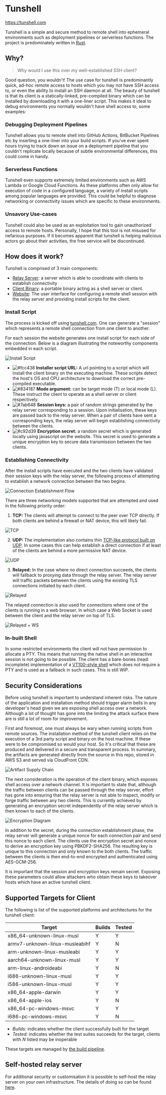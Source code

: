 # Tunshell

https://tunshell.com

Tunshell is a simple and secure method to remote shell into ephemeral environments such as deployment pipelines or serverless functions.
The project is predominately written in [Rust](https://www.rust-lang.org/).

## Why?

> Why would I use this over my well-established SSH client?

Good question, you wouldn't! 
The use case for tunshell is predominantly quick, ad-hoc remote access to hosts which you may not have SSH access to, or even the ability to install an SSH daemon at all. 
The beauty of tunshell is that its client is a statically-linked, pre-compiled binary which can be installed by downloading it with a one-liner script. 
This makes it ideal to debug environments you normally wouldn't have shell access to, some examples:

### Debugging Deployment Pipelines

Tunshell allows you to remote shell into GitHub Actions, BitBucket Pipelines etc by inserting a one-liner into your build scripts. 
If you've ever spent hours trying to track down an issue on a deployment pipeline that you couldn't replicate locally because of subtle environmental differences, this could come in handy.

### Serverless Functions

Tunshell even supports extremely limited environments such as AWS Lambda or Google Cloud Functions. 
As these platforms often only allow for execution of code in a configured language, a variety of install scripts among popular languages are provided. 
This could be helpful to diagnose networking or connectivity issues which are specific to these environments.

### Unsavory Use-cases

Tunshell could also be used as an exploitation tool to gain unauthorized access to remote hosts. 
Personally, I hope that this tool is not misused for nefarious purposes. 
If it becomes apparent that tunshell is helping malicious actors go about their activities, the free service will be discontinued.

## How does it work?

Tunshell is comprised of 3 main components:

- [Relay Server](./tunshell-server): a server which is able to coordinate with clients to establish connectivity
- [Client Binary](./tunshell-client): a portable binary acting as a shell server or client.
- [Website](./website): The user interface for configuring a remote shell session with the relay server and providing install scripts for the client.

### Install Script

The process is kicked off using [tunshell.com](https://tunshell.com). 
One can generate a "session" which represents a remote shell connection from one client to another.

For each session the website generates one install script for each side of the connection.
Below is a diagram illustrating the noteworthy components embedded in each script.

![Install Script](https://app.lucidchart.com/publicSegments/view/8ad48e9c-299b-4d55-8c95-2d1aa07475c6/image.png)

- ![#fcc438](https://via.placeholder.com/15/fcc438/000000?text=+) **Installer script URL:** A url pointing to a script which will install the client binary on the executing machine. These scripts detect the host's OS and CPU architecture to download the correct pre-compiled executable.
- ![#834187](https://via.placeholder.com/15/834187/000000?text=+) **Mode argument:** can be target mode (T) or local mode (L). These instruct the client to operate as a shell server or client respectively.
- ![#7ab648](https://via.placeholder.com/15/7ab648/000000?text=+) **Session keys:** a pair of random strings generated by the relay server corresponding to a session. Upon initialisation, these keys are passed back to the relay server. When a pair of clients have sent a corresponding keys, the relay server will begin establishing connectivity between the clients.
- ![#c92d39](https://via.placeholder.com/15/c92d39/000000?text=+) **Encryption secret:** a random secret which is generated locally using javascript on the website. This secret is used to generate a unique encryption key to secure data transmission between the two clients.

### Establishing Connectivity

After the install scripts have executed and the two clients have validated their session keys with the relay server, the following process of attempting to establish a network connection between the two begins.

![Connection Establishment Flow](https://app.lucidchart.com/publicSegments/view/e14f955d-1622-4d34-ba02-3616a1b5b788/image.png)

There are three networking models supported that are attempted and used in the following priority order:

1. **TCP:** The clients will attempt to connect to the peer over TCP directly. 
If both clients are behind a firewall or NAT device, this will likely fail.

![TCP](https://app.lucidchart.com/publicSegments/view/26e86773-55e4-4927-8487-525fde329006/image.png?)

2. **UDP:** The implementation also contains thin [TCP-like protocol built on UDP](./tunshell-client/src/p2p/udp). 
In some cases this can help establish a direct connection if at least of the clients are behind a more permissive NAT device.

![UDP](https://app.lucidchart.com/publicSegments/view/bd4afe42-a282-45d5-8a67-378ae31ad219/image.png?)

3. **Relayed:** In the case where no direct connection succeeds, the clients will fallback to proxying data through the relay server. 
The relay server will traffic packets between the clients using the existing TLS connections initiated by each client.

![Relayed](https://app.lucidchart.com/publicSegments/view/055838d6-6aeb-4a8c-8196-3eadf4653f53/image.png?)

The relayed connection is also used for connections where one of the clients is running in a web browser. 
In which case a Web Socket is used between the client and the relay server on top of TLS.

![Relayed + WS](https://app.lucidchart.com/publicSegments/view/d8f71cde-9585-4811-9fd2-21a81dda061a/image.png?)

### In-built Shell

In some restricted environments the client will not have permission to allocate a PTY. 
This means that running the native shell in an interactive session is not going to be possible. 
The client has a bare-bones (read: incomplete) implementation of a [VT100-style shell](./tunshell-client/src/shell/server/fallback/) which does not require a PTY and is used as a fallback in such cases. 
This is still WIP.

## Security Considerations

Before using tunshell is important to understand inherent risks.
The nature of the application and installation method should trigger alarm bells in any developer's head given we are exposing shell access over a network.
Although a lot of thought has gone into the limiting the attack surface there are is still a lot of room for improvement.

First and foremost, one must always be wary when running scripts from remote sources.
The installation method of the tunshell client relies on the execution of a 3rd party script and binary on the host machine.
If these were to be compromised so would your host. So it's critical that these are produced and delivered in a secure and transparent process.
In summary, the artifacts are generated directly from the source in this repo, stored in AWS S3 and served via CloudFront CDN.

![Artifact Supply Chain](https://app.lucidchart.com/publicSegments/view/fc6f92fa-1b4b-4800-8a2c-2e1c5f72a8ba/image.png)

The next consideration is the operation of the client binary, which exposes shell access over a network channel. 
It is important to state that, although the traffic between clients can be passed through the relay server, effort has gone into ensuring that the relay server is not able to inspect, modify or forge traffic between any two clients. 
This is currently achieved by generating an encryption secret independently of the relay server which is then known to each of the clients.

![Encryption Diagram](https://app.lucidchart.com/publicSegments/view/1a812bff-1780-464e-ba01-ac2913121c77/image.png)

In addition to the secret, during the connection establishment phase, the relay server will generate a unique nonce for each connection pair and send this nonce to each client. 
The clients use the encryption secret and nonce to derive an encryption key using PBKDF2-SHA256. 
The resulting key is unique to this connection and only known to the both clients. The traffic between the clients is then end-to-end encrypted and authenticated using AES-GCM-256.

It is important that the session and encryption keys remain secret. 
Exposing these parameters could allow attackers who obtain these keys to takeover hosts which have an active tunshell client.

## Supported Targets for Client

The following is list of the supported platforms and architectures for the tunshell client:

| Target | Builds | Tested |
|--------|--------|--------|
| x86_64-unknown-linux-musl | Y | Y |
| armv7-unknown-linux-musleabihf | Y | N |
| arm-unknown-linux-musleabi | Y | Y |
| aarch64-unknown-linux-musl | Y | Y |
| arm-linux-androideabi | Y | N |
| i686-unknown-linux-musl | Y | Y |
| i586-unknown-linux-musl | Y | Y |
| x86_64-apple-darwin | Y | Y |
| x86_64-apple-ios | Y | N |
| x86_64-pc-windows-msvc | Y | Y |
| i686-pc-windows-msvc | Y | N |

 - *Builds:* indicates whether the client successfully built for the target
 - *Tested:* indicates whether the test suites succeeds for the target, clients with _N_ listed may be inoperable

 These targets are managed by [the build pipeline](.github/workflows/deploy-client-binaries.yml).

## Self-hosted relay server

For additional security or customisation it is possible to self-host the relay server on your own infrastructure. The details of doing so can be found [here](./aws/README.md).
